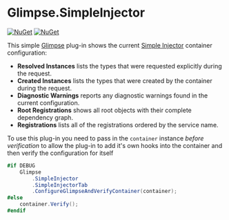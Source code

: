 # Glimpse.SimpleInjector

[![NuGet](https://img.shields.io/nuget/dt/Glimpse.SimpleInjector.svg)](https://www.nuget.org/packages/Glimpse.SimpleInjector) [![NuGet](https://img.shields.io/nuget/v/Glimpse.SimpleInjector.svg)](https://www.nuget.org/packages/Glimpse.SimpleInjector)

This simple [Glimpse](http://getglimpse.com/) plug-in shows the current [Simple Injector](https://simpleinjector.org) container configuration:

- **Resolved Instances** lists the types that were requested explicitly during the request.
- **Created Instances** lists the types that were created by the container during the request.
- **Diagnostic Warnings** reports any diagnostic warnings found in the current configuration.
- **Root Registrations** shows all root objects with their complete dependency graph.
- **Registrations** lists all of the registrations ordered by the service name.

To use this plug-in you need to pass in the `container` instance *before verification* to allow the plug-in to add it's own hooks into the container and then verify the configuration for itself

```csharp
#if DEBUG
    Glimpse
        .SimpleInjector
        .SimpleInjectorTab
        .ConfigureGlimpseAndVerifyContainer(container);
#else
    container.Verify();
#endif
```

